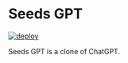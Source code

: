 # Seeds GPT

[![deploy](https://github.com/seeds-anakai/seeds-gpt/actions/workflows/deploy.yml/badge.svg)](https://github.com/seeds-anakai/seeds-gpt/actions/workflows/deploy.yml)

Seeds GPT is a clone of ChatGPT.
